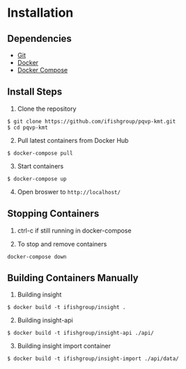 # Installation

## Dependencies

- [Git](https://git-scm.com)
- [Docker](https://www.docker.com)
- [Docker Compose](https://docs.docker.com/compose/)


## Install Steps

1. Clone the repository

``` 
$ git clone https://github.com/ifishgroup/pqvp-kmt.git
$ cd pqvp-kmt
```

2. Pull latest containers from Docker Hub

```
$ docker-compose pull
```

3. Start containers

```
$ docker-compose up
```

4. Open broswer to `http://localhost/`

## Stopping Containers

1. ctrl-c if still running in docker-compose

2. To stop and remove containers

``` 
docker-compose down
```

## Building Containers Manually

1. Building insight

```
$ docker build -t ifishgroup/insight .
```

2. Building insight-api

```
$ docker build -t ifishgroup/insight-api ./api/
```

3. Building insight import container

```
$ docker build -t ifishgroup/insight-import ./api/data/
```